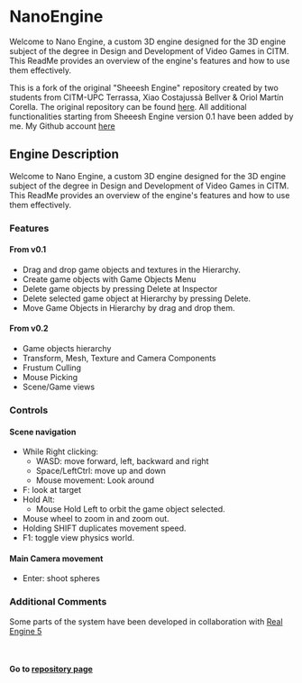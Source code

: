 # NanoEngine

Welcome to Nano Engine, a custom 3D engine designed for the 3D engine subject of the degree in Design and Development of Video Games in CITM. This ReadMe provides an overview of the engine's features and how to use them effectively.

This is a fork of the original "Sheeesh Engine" repository created by two students from CITM-UPC Terrassa, Xiao Costajussà Bellver & Oriol Martín Corella. The original repository can be found [here](https://github.com/Urii98/SheeeshEngine).
All additional functionalities starting from Sheeesh Engine version 0.1 have been added by me.
My Github account [here](https://github.com/Llucaieaie)



## Engine Description
Welcome to Nano Engine, a custom 3D engine designed for the 3D engine subject of the degree in Design and Development of Video Games in CITM. This ReadMe provides an overview of the engine's features and how to use them effectively.

### Features

#### From v0.1
- Drag and drop game objects and textures in the Hierarchy.
- Create game objects with Game Objects Menu
- Delete game objects by pressing Delete at Inspector
- Delete selected game object at Hierarchy by pressing Delete.
- Move Game Objects in Hierarchy by drag and drop them.

#### From v0.2
- Game objects hierarchy
- Transform, Mesh, Texture and Camera Components
- Frustum Culling
- Mouse Picking
- Scene/Game views
  
### Controls

#### Scene navigation
- While Right clicking:
	- WASD: move forward, left, backward and right
	- Space/LeftCtrl: move up and down
	- Mouse movement: Look around
- F: look at target
- Hold Alt:
	- Mouse Hold Left to orbit the game object selected.
- Mouse wheel to zoom in and zoom out.
- Holding SHIFT duplicates movement speed.
- F1: toggle view physics world.

#### Main Camera movement
- Enter: shoot spheres

### Additional Comments
Some parts of the system have been developed in collaboration with [Real Engine 5](https://github.com/Hacienda69/Real-Engine-5)

&nbsp;

#### Go to [repository page](https://github.com/Llucaieaie/NanoEngine)

